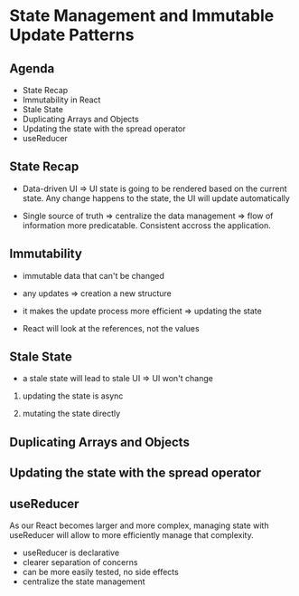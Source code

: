 # State Management and Immutable Update Patterns

## Agenda

* State Recap
* Immutability in React
* Stale State
* Duplicating Arrays and Objects
* Updating the state with the spread operator
* useReducer

## State Recap

- Data-driven UI => UI state is going to be rendered based on the current state. Any change happens to the state, the UI will update automatically

- Single source of truth => centralize the data management => flow of information more predicatable. Consistent accross the application.



## Immutability 

- immutable data that can't be changed

- any updates => creation a new structure

- it makes the update process more efficient => updating the state

- React will look at the references, not the values

## Stale State

- a stale state will lead to stale UI => UI won't change

1. updating the state is async

2. mutating the state directly


## Duplicating Arrays and Objects


## Updating the state with the spread operator


## useReducer

As our React becomes larger and more complex, managing state with useReducer will allow to more efficiently manage that complexity.

* useReducer is declarative
* clearer separation of concerns
* can be more easily tested, no side effects
* centralize the state management

